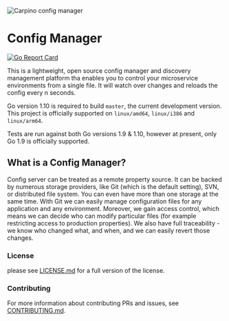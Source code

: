 
![Carpino config manager](http://www.myiconfinder.com/uploads/iconsets/256-256-5fbc60a4335d01cd9c35dcf8fae02410.png)

# Config Manager

[![Go Report Card](https://goreportcard.com/badge/github.com/CarpinoTaxi/config-manager)](https://goreportcard.com/report/github.com/CarpinoTaxi/config-manager)


This is a lightweight, open source config manager and discovery management platform tha enables you to control your microservice environments from a single file. It will watch over changes and reloads the config every n seconds.


Go version 1.10 is required to build `master`, the current
development version. This project is officially supported on `linux/amd64`,
`linux/i386` and `linux/arm64`.

Tests are run against both Go versions 1.9 & 1.10, however at present, only Go 1.9 is officially supported.

## What is a Config Manager?

Config server can be treated as a remote property source. It can be backed by numerous storage providers, like Git (which is the default setting), SVN, or distributed file system. You can even have more than one storage at the same time. With Git we can easily manage configuration files for any application and any environment. Moreover, we gain access control, which means we can decide who can modify particular files (for example restricting access to production properties). We also have full traceability - we know who changed what, and when, and we can easily revert those changes.




### License
please see [LICENSE.md](LICENSE.md) for a full version of the license.

### Contributing

For more information about contributing PRs and issues, see [CONTRIBUTING.md](CONTRIBUTING.md).


